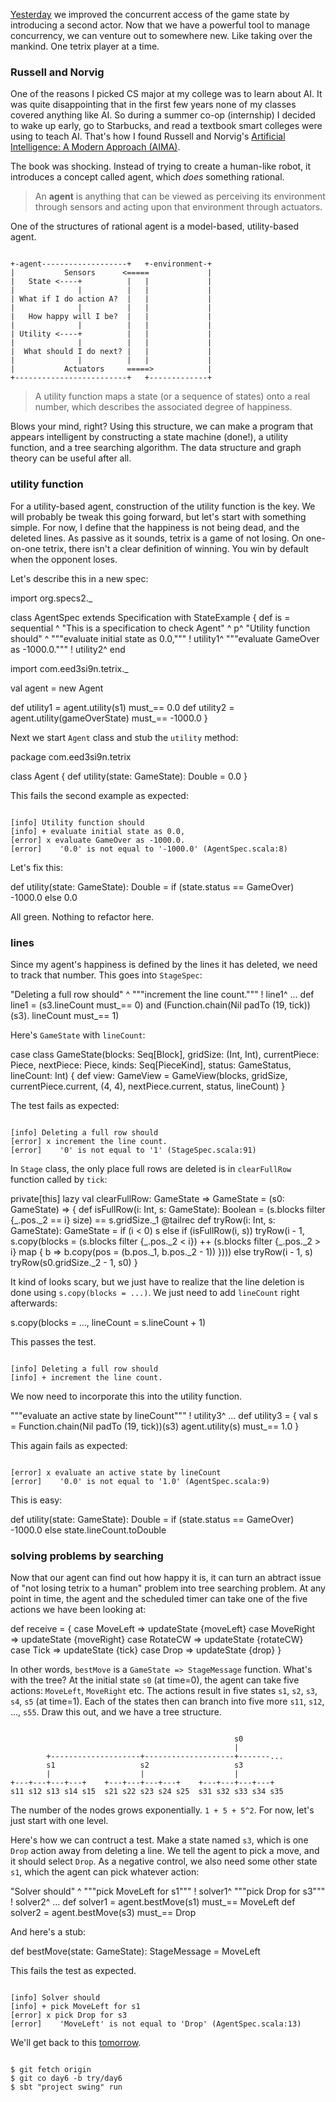   [day5]: http://eed3si9n.com/tetrix-in-scala-day5
  [russell]: http://aima.cs.berkeley.edu/

[Yesterday][day5] we improved the concurrent access of the game state by introducing a second actor. Now that we have a powerful tool to manage concurrency, we can venture out to somewhere new. Like taking over the mankind. One tetrix player at a time.

### Russell and Norvig

One of the reasons I picked CS major at my college was to learn about AI. It was quite disappointing that in the first few years none of my classes covered anything like AI. So during a summer co-op (internship) I decided to wake up early, go to Starbucks, and read a textbook smart colleges were using to teach AI. That's how I found Russell and Norvig's [Artificial Intelligence: A Modern Approach (AIMA)][russell].

The book was shocking. Instead of trying to create a human-like robot, it introduces a concept called agent, which *does* something rational.

> An **agent** is anything that can be viewed as perceiving its environment through sensors and acting upon that environment through actuators.

One of the structures of rational agent is a model-based, utility-based agent.

<code>
+-agent-------------------+   +-environment-+ 
|           Sensors      <=====             |
|   State <----+          |   |             |
|              |          |   |             |
| What if I do action A?  |   |             |
|              |          |   |             |
|   How happy will I be?  |   |             |
|              |          |   |             |
| Utility <----+          |   |             |
|              |          |   |             |
|  What should I do next? |   |             |
|              |          |   |             |
|           Actuators     =====>            |
+-------------------------+   +-------------+
</code>

> A utility function maps a state (or a sequence of states) onto a real number, which describes the associated degree of happiness.

Blows your mind, right? Using this structure, we can make a program that appears intelligent by constructing a state machine (done!), a utility function, and a tree searching algorithm. The data structure and graph theory can be useful after all.

### utility function

For a utility-based agent, construction of the utility function is the key. We will probably be tweak this going forward, but let's start with something simple. For now, I define that the happiness is not being dead, and the deleted lines. As passive as it sounds, tetrix is a game of not losing. On one-on-one tetrix, there isn't a clear definition of winning. You win by default when the opponent loses.

Let's describe this in a new spec:

<scala>
import org.specs2._

class AgentSpec extends Specification with StateExample { def is = sequential ^
  "This is a specification to check Agent"                  ^
                                                            p^
  "Utility function should"                                 ^
    """evaluate initial state as 0.0,"""                    ! utility1^
    """evaluate GameOver as -1000.0."""                     ! utility2^
                                                            end
  
  import com.eed3si9n.tetrix._

  val agent = new Agent

  def utility1 =
    agent.utility(s1) must_== 0.0 
  def utility2 =
    agent.utility(gameOverState) must_== -1000.0 
}
</scala>

Next we start `Agent` class and stub the `utility` method:

<scala>
package com.eed3si9n.tetrix

class Agent {
  def utility(state: GameState): Double = 0.0
}
</scala>

This fails the second example as expected:

<code>
[info] Utility function should
[info] + evaluate initial state as 0.0,
[error] x evaluate GameOver as -1000.0.
[error]    '0.0' is not equal to '-1000.0' (AgentSpec.scala:8)
</code>

Let's fix this:

<scala>
  def utility(state: GameState): Double =
    if (state.status == GameOver) -1000.0
    else 0.0
</scala>

All green. Nothing to refactor here.

### lines

Since my agent's happiness is defined by the lines it has deleted, we need to track that number. This goes into `StageSpec`:

<scala>
  "Deleting a full row should"                              ^
    """increment the line count."""                         ! line1^
...
  def line1 =
    (s3.lineCount must_== 0) and
    (Function.chain(Nil padTo (19, tick))(s3).
    lineCount must_== 1)
</scala>

Here's `GameState` with `lineCount`:

<scala>
case class GameState(blocks: Seq[Block], gridSize: (Int, Int),
    currentPiece: Piece, nextPiece: Piece, kinds: Seq[PieceKind],
    status: GameStatus, lineCount: Int) {
  def view: GameView = GameView(blocks, gridSize,
    currentPiece.current, (4, 4), nextPiece.current,
    status, lineCount)
}
</scala>

The test fails as expected:

<code>
[info] Deleting a full row should
[error] x increment the line count.
[error]    '0' is not equal to '1' (StageSpec.scala:91)
</code>

In `Stage` class, the only place full rows are deleted is in `clearFullRow` function called by `tick`:

<scala>
  private[this] lazy val clearFullRow: GameState => GameState =
    (s0: GameState) => {
    def isFullRow(i: Int, s: GameState): Boolean =
      (s.blocks filter {_.pos._2 == i} size) == s.gridSize._1
    @tailrec def tryRow(i: Int, s: GameState): GameState =
      if (i < 0) s 
      else if (isFullRow(i, s))
        tryRow(i - 1, s.copy(blocks = (s.blocks filter {_.pos._2 < i}) ++
          (s.blocks filter {_.pos._2 > i} map { b =>
            b.copy(pos = (b.pos._1, b.pos._2 - 1)) })))  
      else tryRow(i - 1, s)
    tryRow(s0.gridSize._2 - 1, s0)
  }
</scala>

It kind of looks scary, but we just have to realize that the line deletion is done using `s.copy(blocks = ...)`. We just need to add `lineCount` right afterwards:

<scala>
s.copy(blocks = ...,
  lineCount = s.lineCount + 1)
</scala>

This passes the test.

<code>
[info] Deleting a full row should
[info] + increment the line count.
</code>

We now need to incorporate this into the utility function.

<scala>
    """evaluate an active state by lineCount"""             ! utility3^
...
  def utility3 = {
    val s = Function.chain(Nil padTo (19, tick))(s3)
    agent.utility(s) must_== 1.0
  }
</scala>

This again fails as expected:

<code>
[error] x evaluate an active state by lineCount
[error]    '0.0' is not equal to '1.0' (AgentSpec.scala:9)
</code>

This is easy:

<scala>
  def utility(state: GameState): Double =
    if (state.status == GameOver) -1000.0
    else state.lineCount.toDouble
</scala>

### solving problems by searching

Now that our agent can find out how happy it is, it can turn an abtract issue of "not losing tetrix to a human" problem into tree searching problem. At any point in time, the agent and the scheduled timer can take one of the five actions we have been looking at:

<scala>
  def receive = {
    case MoveLeft  => updateState {moveLeft}
    case MoveRight => updateState {moveRight}
    case RotateCW  => updateState {rotateCW}
    case Tick      => updateState {tick}
    case Drop      => updateState {drop}
  }
</scala>

In other words, `bestMove` is a `GameState => StageMessage` function. What's with the tree? At the initial state `s0` (at time=0), the agent can take five actions: `MoveLeft`, `MoveRight` etc. The actions result in five states `s1`, `s2`, `s3`, `s4`, `s5` (at time=1). Each of the states then can branch into five more `s11`, `s12`, ..., `s55`. Draw this out, and we have a tree structure.

<code>
                                                  s0
                                                  |
        +--------------------+--------------------+-------...
        s1                   s2                   s3
        |                    |                    |
+---+---+---+---+    +---+---+---+---+    +---+---+---+---+ 
s11 s12 s13 s14 s15  s21 s22 s23 s24 s25  s31 s32 s33 s34 s35
</code>

The number of the nodes grows exponentially. `1 + 5 + 5^2`. For now, let's just start with one level.

Here's how we can contruct a test. Make a state named `s3`, which is one `Drop` action away from deleting a line. We tell the agent to pick a move, and it should select `Drop`. As a negative control, we also need some other state `s1`, which the agent can pick whatever action:

<scala>
  "Solver should"                                           ^
    """pick MoveLeft for s1"""                              ! solver1^
    """pick Drop for s3"""                                  ! solver2^
...
  def solver1 =
    agent.bestMove(s1) must_== MoveLeft
  def solver2 =
    agent.bestMove(s3) must_== Drop
</scala>

And here's a stub:

<scala>
  def bestMove(state: GameState): StageMessage = MoveLeft
</scala>

This fails the test as expected.

<code>
[info] Solver should
[info] + pick MoveLeft for s1
[error] x pick Drop for s3
[error]    'MoveLeft' is not equal to 'Drop' (AgentSpec.scala:13)
</code>

We'll get back to this [tomorrow](http://eed3si9n.com/tetrix-in-scala-day7).

<code>
$ git fetch origin
$ git co day6 -b try/day6
$ sbt "project swing" run
</code>
